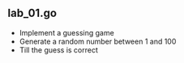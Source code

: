 ## lab_01.go
* Implement a guessing game
* Generate a random number between 1 and 100
* Till the guess is correct
